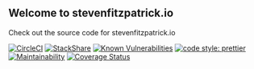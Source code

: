 ## Welcome to stevenfitzpatrick.io

Check out the source code for stevenfitzpatrick.io

[![CircleCI](https://circleci.com/gh/stevenfitzpatrick/stevenfitzpatrick.io/tree/master.svg?style=shield)](https://circleci.com/gh/stevenfitzpatrick/stevenfitzpatrick.io/tree/master)
[![StackShare](https://img.shields.io/badge/tech-stack-0690fa.svg?style=flat)](https://stackshare.io/stevenfitzpatrick/stevenfitzpatrick-io)
[![Known Vulnerabilities](https://snyk.io/test/github/stevenfitzpatrick/stevenfitzpatrick.io/badge.svg)](https://snyk.io/test/github/stevenfitzpatrick/stevenfitzpatrick.io)
[![code style: prettier](https://img.shields.io/badge/code_style-prettier-ff69b4.svg?style=flat-square)](https://github.com/prettier/prettier)
[![Maintainability](https://api.codeclimate.com/v1/badges/81d6c91a89935793e498/maintainability)](https://codeclimate.com/github/stevenfitzpatrick/stevenfitzpatrick.io)
[![Coverage Status](https://img.shields.io/coveralls/github/stevenfitzpatrick/texas-chromeless/master.svg)](https://coveralls.io/github/stevenfitzpatrick/stevenfitzpatrick.io?branch=master)

